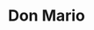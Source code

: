 ---
title: "Don Mario"
url: /ciudad-autonoma-de-buenos-aires/don-mario-segurola/
shop: Gemüse & Obst
---